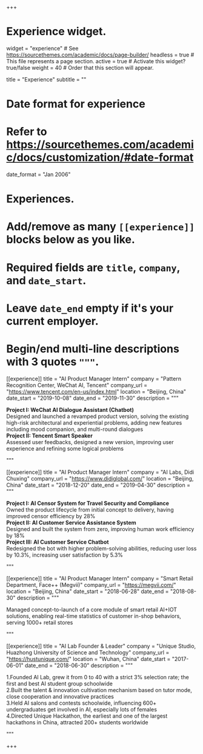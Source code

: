 +++
# Experience widget.
widget = "experience"  # See https://sourcethemes.com/academic/docs/page-builder/
headless = true  # This file represents a page section.
active = true  # Activate this widget? true/false
weight = 40  # Order that this section will appear.

title = "Experience"
subtitle = ""

# Date format for experience
#   Refer to https://sourcethemes.com/academic/docs/customization/#date-format
date_format = "Jan 2006"

# Experiences.
#   Add/remove as many `[[experience]]` blocks below as you like.
#   Required fields are `title`, `company`, and `date_start`.
#   Leave `date_end` empty if it's your current employer.
#   Begin/end multi-line descriptions with 3 quotes `"""`.
[[experience]]
  title = "AI Product Manager Intern"
  company = "Pattern Recognition Center, WeChat AI, Tencent"
  company_url = "https://www.tencent.com/en-us/index.html"
  location = "Beijing, China"
  date_start = "2019-10-08"
  date_end = "2019-11-30"
  description = """

**Project I: WeChat AI Dialogue Assistant (Chatbot)**<br>
Designed and launched a revamped product version, solving the existing high-risk architectural and experiential problems, adding new features including mood companion, and multi-round dialogues
<br>
**Project II: Tencent Smart Speaker**<br>
Assessed user feedbacks, designed a new version, improving user experience and refining some logical problems

"""

[[experience]]
  title = "AI Product Manager Intern"
  company = "AI Labs, Didi Chuxing"
  company_url = "https://www.didiglobal.com/"
  location = "Beijing, China"
  date_start = "2018-12-20"
  date_end = "2019-04-30"
  description = """

**Project I: AI Censor System for Travel Security and Compliance**<br>
Owned the product lifecycle from initial concept to delivery, having improved censor efficiency by 28%
<br>
**Project II: AI Customer Service Assistance System**<br>
Designed and built the system from zero, improving human work efficiency by 18%
<br>
**Project III: AI Customer Service Chatbot**<br>
Redesigned the bot with higher problem-solving abilities, reducing user loss by 10.3%, increasing user satisfaction by 5.3%

"""

[[experience]]
  title = "AI Product Manager Intern"
  company = "Smart Retail Department, Face++ (Megvii)"
  company_url = "https://megvii.com/"
  location = "Beijing, China"
  date_start = "2018-06-28"
  date_end = "2018-08-30"
  description = """

Managed concept-to-launch of a core module of smart retail AI+IOT solutions, enabling real-time statistics of customer in-shop behaviors, serving 1000+ retail stores

 """

[[experience]]
  title = "AI Lab Founder & Leader"
  company = "Unique Studio, Huazhong University of Science and Technology"
  company_url = "https://hustunique.com/"
  location = "Wuhan, China"
  date_start = "2017-06-01"
  date_end = "2018-06-30"
  description = """

1.Founded AI Lab, grew it from 0 to 40 with a strict 3% selection rate; the first and best AI student group schoolwide<br>
2.Built the talent & innovation cultivation mechanism based on tutor mode, close cooperation and innovative practices  <br>
3.Held AI salons and contests schoolwide, influencing 600+ undergraduates get involved in AI, especially lots of females<br>
4.Directed Unique Hackathon, the earliest and one of the largest hackathons in China, attracted 200+ students worldwide

 """

+++
